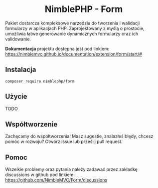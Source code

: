 # <h1 align="center">NimblePHP - Form</h1>
Pakiet dostarcza kompleksowe narzędzia do tworzenia i walidacji formularzy w aplikacjach PHP. Zaprojektowany z myślą o 
prostocie, umożliwia łatwe generowanie dynamicznych formularzy oraz ich validowanie.

**Dokumentacja** projektu dostępna jest pod linkiem:
https://nimblemvc.github.io/documentation/extension/form/start/#

## Instalacja
```shell
composer require nimblephp/form
```

## Użycie
TODO

## Współtworzenie
Zachęcamy do współtworzenia! Masz sugestie, znalazłeś błędy, chcesz pomóc w rozwoju? Otwórz issue lub prześlij pull request.

## Pomoc
Wszelkie problemy oraz pytania należy zadawać przez zakładkę discussions w github pod linkiem:
https://github.com/NimbleMVC/Form/discussions